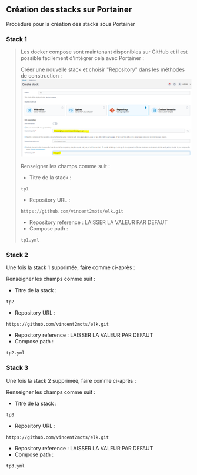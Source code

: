 ## Création des stacks sur Portainer

Procédure pour la création des stacks sous Portainer

### Stack 1
> Les docker compose sont maintenant disponibles sur GitHub et il est possible facilement d'intégrer cela avec Portainer :
> 
> Créer une nouvelle stack et choisir "Repository" dans les méthodes de construction :
![](https://raw.githubusercontent.com/vincent2mots/elk/main/Portainer/images/tp1.PNG)
> 
> Renseigner les champs comme suit :
> - Titre de la stack :
> ``` 
> tp1
> ``` 
> - Repository URL : 
> ``` 
> https://github.com/vincent2mots/elk.git
> ```
> - Repository reference : LAISSER LA VALEUR PAR DEFAUT
> - Compose path : 
> ``` 
> tp1.yml
> ``` 

### Stack 2
Une fois la stack 1 supprimée, faire comme ci-après :

Renseigner les champs comme suit :
- Titre de la stack :
``` 
tp2
``` 
- Repository URL : 
``` 
https://github.com/vincent2mots/elk.git
```
- Repository reference : LAISSER LA VALEUR PAR DEFAUT
- Compose path : 
``` 
tp2.yml
``` 

### Stack 3
Une fois la stack 2 supprimée, faire comme ci-après :

Renseigner les champs comme suit :
- Titre de la stack :
``` 
tp3
``` 
- Repository URL : 
``` 
https://github.com/vincent2mots/elk.git
```
- Repository reference : LAISSER LA VALEUR PAR DEFAUT
- Compose path : 
``` 
tp3.yml
``` 